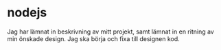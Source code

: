 # nodejs
Jag har lämnat in beskrivning av mitt projekt, samt lämnat in en ritning av min önskade design.
Jag ska börja och fixa till designen kod.
